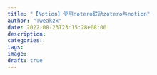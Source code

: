 ```yaml
---
title: "【Notion】使用notero联动zotero与notion"
author: "Tweakzx"
date: 2022-08-23T23:15:28+08:00
description: 
categories: 
tags: 
image: 
draft: true
---
```


